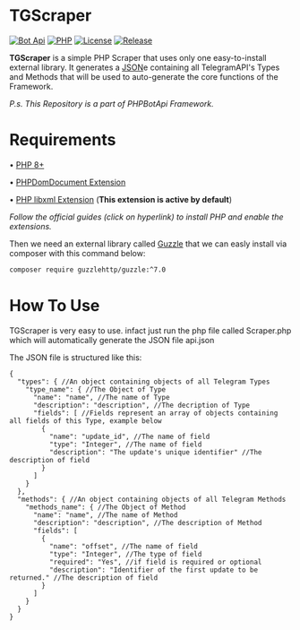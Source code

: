 # TGScraper

[![Bot Api](https://img.shields.io/badge/Bot%20Api-6.3-2686B7?labelColor=404040&style=flat&logo=Telegram&link=https://core.telegram.org/bots/api)](https://core.telegram.org/bots/api)
[![PHP](https://img.shields.io/badge/PHP-8.2-0066cc?labelColor=404040&style=flat&logo=PHP&link=https://php.net)](https://php.net)
[![License](https://img.shields.io/badge/License-GPL%20v3.0-darkred?labelColor=404040&style=flat&logo=GNU-Privacy-Guard&link=https://github.com/PHPBotApi/TGScraper/blob/master/LICENSE)](https://github.com/PHPBotApi/TGScraper/blob/master/LICENSE)
[![Release](https://img.shields.io/badge/Release-1.4.0-green?labelColor=404040&style=flat&logo=GitHub&link=https://github.com/PHPBotApi/TGScraper/releases/tag/1.3.2)](https://github.com/PHPBotApi/TGScraper/releases/tag/1.3.2)

**TGScraper** is a simple PHP Scraper that uses only one easy-to-install external library. It generates a [JSON](https://www.codewall.co.uk/how-to-read-json-file-using-php-examples/)e containing all TelegramAPI's Types and Methods that will be used to auto-generate the core functions of the Framework.

_P.s. This Repository is a part of PHPBotApi Framework._


# Requirements
• [PHP 8+](https://www.php.net/downloads.php#v8.2.0)

• [PHPDomDocument Extension](https://www.php.net/manual/en/book.dom.php#book.dom)

• [PHP libxml Extension](https://www.php.net/manual/en/book.libxml.php) (**This extension is active by default**)

_Follow the official guides (click on hyperlink) to install PHP and enable the extensions._

Then we need an external library called [Guzzle](https://docs.guzzlephp.org/en/stable/) that we can easly install via composer with this command below:

```sh
composer require guzzlehttp/guzzle:^7.0
```


# How To Use
TGScraper is very easy to use. infact just run the php file called Scraper.php which will automatically generate the JSON file api.json

The JSON file is structured like this: 

```
{
  "types": { //An object containing objects of all Telegram Types
    "type_name": { //The Object of Type
      "name": "name", //The name of Type
      "description": "description", //The decription of Type
      "fields": [ //Fields represent an array of objects containing all fields of this Type, example below
        {
          "name": "update_id", //The name of field
          "type": "Integer", //The name of field
          "description": "The update's unique identifier" //The description of field
        }
      ]
    }
  },
  "methods": { //An object containing objects of all Telegram Methods
    "methods_name": { //The Object of Method
      "name": "name", //The name of Method
      "description": "description", //The description of Method
      "fields": [
        {
          "name": "offset", //The name of field
          "type": "Integer", //The type of field
          "required": "Yes", //if field is required or optional
          "description": "Identifier of the first update to be returned." //The description of field
        }
      ]
    }
  }
}
```
